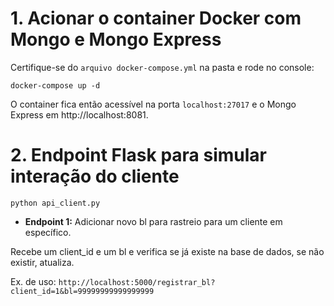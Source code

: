# 1. Acionar o container Docker com Mongo e Mongo Express

Certifique-se do ```arquivo docker-compose.yml``` na pasta e rode no console:

```
docker-compose up -d
```

O container fica então acessível na porta ```localhost:27017``` e o Mongo Express em http://localhost:8081.

# 2. Endpoint Flask para simular interação do cliente

```
python api_client.py
```

- **Endpoint 1:** Adicionar novo bl para rastreio para um cliente em específico.

Recebe um client_id e um bl e verifica se já existe na base de dados, se não existir, atualiza.

Ex. de uso: ```http://localhost:5000/registrar_bl?client_id=1&bl=99999999999999999```